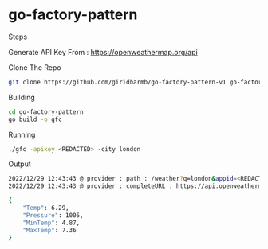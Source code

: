# go-factory-pattern

Steps

Generate API Key From : https://openweathermap.org/api

Clone The Repo

```bash
git clone https://github.com/giridharmb/go-factory-pattern-v1 go-factory-pattern
```

Building

```bash
cd go-factory-pattern
go build -o gfc
```

Running

```bash
./gfc -apikey <REDACTED> -city london
```

Output

```bash
2022/12/29 12:43:43 @ provider : path : /weather?q=london&appid=<REDACTED>&units=metric
2022/12/29 12:43:43 @ provider : completeURL : https://api.openweathermap.org/data/2.5/weather?q=london&appid=<REDACTED>&units=metric

{
    "Temp": 6.29,
    "Pressure": 1005,
    "MinTemp": 4.87,
    "MaxTemp": 7.36
}
```

